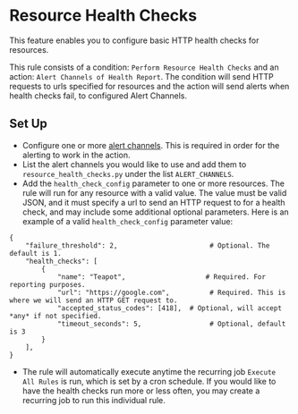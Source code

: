 # Resource Health Checks

This feature enables you to configure basic HTTP health checks for resources. 

This rule consists of a condition: `Perform Resource Health Checks` and an action: `Alert Channels of Health Report`.
The condition will send HTTP requests to urls specified for resources and the action will send alerts when health
checks fail, to configured Alert Channels. 

## Set Up

* Configure one or more [alert channels](http://docs.cloudbolt.io/multi-channel-alerts.html). 
This is required in order for the alerting to work in the action. 
* List the alert channels you would like to use and add them to `resource_health_checks.py`
under the list `ALERT_CHANNELS`. 
* Add the `health_check_config` parameter to one or more resources. 
The rule will run for any resource with a valid value.
The value must be valid JSON, and it must specify a url to send an HTTP request to for a health check, 
and may include some additional optional parameters. 
Here is an example of a valid `health_check_config` parameter value: 
 ```
 {
     "failure_threshold": 2,                       # Optional. The default is 1.
     "health_checks": [
         {
             "name": "Teapot",                    # Required. For reporting purposes. 
             "url": "https://google.com",          # Required. This is where we will send an HTTP GET request to.
             "accepted_status_codes": [418],  # Optional, will accept *any* if not specified.
             "timeout_seconds": 5,                 # Optional, default is 3
         }
     ],
 }
 ```
* The rule will automatically execute anytime the recurring job `Execute All Rules` is run, which is set by a cron schedule. 
If you would like to have the health checks run more or less often, you may create a recurring job to run this individual rule. 
